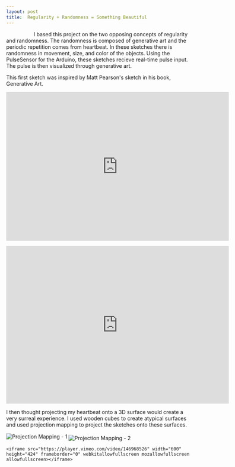 ```yaml
---
layout: post
title:  Regularity + Randomness = Something Beautiful
---
```

<p>
	&emsp;&emsp;&emsp;&emsp;&emsp; I based this project on the two opposing concepts of regularity and randomness. The randomness is composed of generative art and the periodic repetition comes from heartbeat. In these sketches there is randomness in movement, size, and color of the objects. Using the PulseSensor for the Arduino, these sketches recieve real-time pulse input. The pulse is then visualized through generative art.  
</p>
<p> </p>
<p> This first sketch was inspired by Matt Pearson's sketch in his book, Generative Art.</p>
<div class ="pulse_sensor_viz"> 
        <iframe src="https://player.vimeo.com/video/143106863" width="600" height="400" frameborder="0" webkitallowfullscreen  mozallowfullscreen allowfullscreen></iframe> 
</div>

<p> </p>

<div class = "pulse_sensor_viz">
        <iframe src="https://player.vimeo.com/video/143106830" width="600" height="424" frameborder="0" webkitallowfullscreen mozallowfullscreen allowfullscreen></iframe>
</div>
<p> </p>
<p>I then thought projecting my heartbeat onto a 3D surface would create a very surreal experience. I used wooden cubes to create atypical surfaces and used projection mapping to project the sketches onto these surfaces. </p>

<div class="projection-map"> <img align="center" src = "/blog/images/image-2.jpg" alt = "Projection Mapping - 1">
<img align="middle" src = "/blog/images/image-3.jpg" alt = "Projection Mapping - 2"> </div>

<p> </p>

<div class = "pulse_sensor_viz">

	<iframe src="https://player.vimeo.com/video/146968526" width="600" height="424" frameborder="0" webkitallowfullscreen mozallowfullscreen allowfullscreen></iframe>

</div>
<p> </p>
